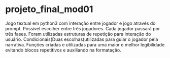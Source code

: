 # projeto_final_mod01
Jogo textual em python3 com interação entre jogador e jogo através do prompt.
Possível escolher entre três jogadores.
Cada jogador passará por três fases.
Foram utilizadas estruturas de repetição para interação do usuário.
Condicionais(Duas escolhas)utilizadas para guiar o jogador pela narrativa.
Funções criadas e utilizadas para uma maior e melhor legibilidade evitando blocos repetitivos e auxiliando na formatação.